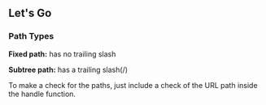 ## Let's Go

### Path Types

**Fixed path:** has no trailing slash

**Subtree path:** has a trailing slash(/)

To make a check for the paths, just include a check of the URL path inside the handle function.